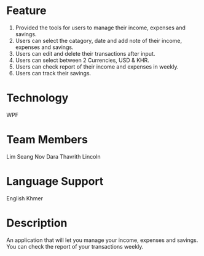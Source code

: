 
# Feature
1. Provided the tools for users to manage their income, expenses and savings.  
2. Users can select the catagory, date and add note of their income, expenses and savings. 
3. Users can edit and delete their transactions after input.
4. Users can select between 2 Currencies, USD & KHR.
5. Users can check report of their income and expenses in weekly.
6. Users can track their savings.  
# Technology 
WPF
# Team Members
Lim Seang 
Nov Dara 
Thavrith Lincoln
# Language Support 
English 
Khmer 
# Description 
An application that will let you manage your income, expenses and savings.
You can check the report of your transactions weekly.                                                               
